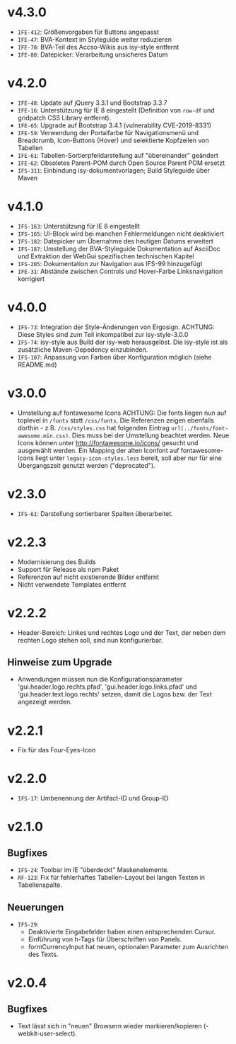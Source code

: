 # v4.3.0
- `IFE-412`: Größenvorgaben für Buttons angepasst
- `IFE-47`: BVA-Kontext im Styleguide weiter reduzieren
- `IFE-70`: BVA-Teil des Accso-Wikis aus isy-style entfernt
- `IFE-80`: Datepicker: Verarbeitung unsicheres Datum

# v4.2.0
- `IFE-48`: Update auf jQuery 3.3.1 und Bootstrap 3.3.7
- `IFE-16`: Unterstützung für IE 8 eingestellt (Definition von `row-df` und gridpatch CSS Library entfernt).
- `IFE-65`: Upgrade auf Bootstrap 3.4.1 (vulnerability CVE-2019-8331)
- `IFE-59`: Verwendung der Portalfarbe für Navigationsmenü und Breadcrumb, Icon-Buttons (Hover) und selektierte Kopfzeilen von Tabellen
- `IFE-61`: Tabellen-Sortierpfeildarstellung auf "übereinander" geändert
- `IFE-62`: Obsoletes Parent-POM durch Open Source Parent POM ersetzt
- `IFS-311`: Einbindung isy-dokumentvorlagen; Build Styleguide über Maven

# v4.1.0
- `IFS-163`: Unterstützung für IE 8 eingestellt
- `IFS-165`: UI-Block wird bei manchen Fehlermeldungen nicht deaktiviert 
- `IFS-182`: Datepicker um Übernahme des heutigen Datums erweitert
- `IFS-187`: Umstellung der BVA-Styleguide Dokumentation auf AsciiDoc und Extraktion der WebGui spezifischen technischen Kapitel
- `IFS-205`: Dokumentation zur Navigation aus IFS-99 hinzugefügt
- `IFE-31`: Abstände zwischen Controls und Hover-Farbe Linksnavigation korrigiert

# v4.0.0
- `IFS-73`: Integration der Style-Änderungen von Ergosign. ACHTUNG: Diese Styles sind zum Teil inkompatibel zur isy-style-3.0.0
- `IFS-74`: isy-style aus Build der isy-web herausgelöst. Die isy-style ist als zusätzliche Maven-Depedency einzubinden. 
- `IFS-107`: Anpassung von Farben über Konfiguration möglich (siehe README.md)

# v3.0.0
- Umstellung auf fontawesome Icons
ACHTUNG: Die fonts liegen nun auf toplevel in `/fonts` statt `/css/fonts`.
Die Referenzen zeigen ebenfalls dorthin - z.B. `/css/styles.css` hat folgenden Eintrag `url(../fonts/font-awesome.min.css)`.
Dies muss bei der Umstellung beachtet werden.
Neue Icons können unter http://fontawesome.io/icons/ gesucht und ausgewählt werden.
Ein Mapping der alten Iconfont auf fontawesome-Icons liegt unter `legacy-icon-styles.less` bereit, soll aber nur für eine Übergangszeit genutzt werden ("deprecated").

# v2.3.0
- `IFS-61`: Darstellung sortierbarer Spalten überarbeitet.

# v2.2.3
- Modernisierung des Builds
- Support für Release als npm Paket
- Referenzen auf nicht existierende Bilder entfernt
- Nicht verwendete Templates entfernt

# v2.2.2
- Header-Bereich: Linkes und rechtes Logo und der Text, der neben dem rechten Logo stehen soll, sind nun konfigurierbar.

## Hinweise zum Upgrade
- Anwendungen müssen nun die Konfigurationsparameter 'gui.header.logo.rechts.pfad', 'gui.header.logo.links.pfad' und 'gui.header.text.logo.rechts' setzen, damit die Logos bzw. der Text angezeigt werden.

# v2.2.1
- Fix für das Four-Eyes-Icon

# v2.2.0
- `IFS-17`: Umbenennung der Artifact-ID und Group-ID

# v2.1.0
## Bugfixes
- `IFS-24`: Toolbar im IE "überdeckt" Maskenelemente.
- `RF-123`: Fix für fehlerhaftes Tabellen-Layout bei langen Texten in Tabellenspalte.

## Neuerungen
- `IFS-29`:
	* Deaktivierte Eingabefelder haben einen entsprechenden Cursur.
    * Einführung von h-Tags für Überschriften von Panels.
    * formCurrencyInput hat neuen, optionalen Parameter zum Ausrichten des Texts.

# v2.0.4
## Bugfixes
- Text lässt sich in "neuen" Browsern wieder markieren/kopieren (-webkit-user-select).
